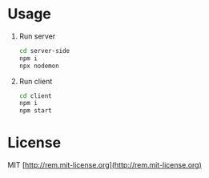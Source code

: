 Usage
====

1. Run server 

    ```bash
    cd server-side
    npm i
    npx nodemon 
    ```

 2. Run client 

    ```bash
    cd client
    npm i
    npm start
    ```


# License

MIT [http://rem.mit-license.org](http://rem.mit-license.org)